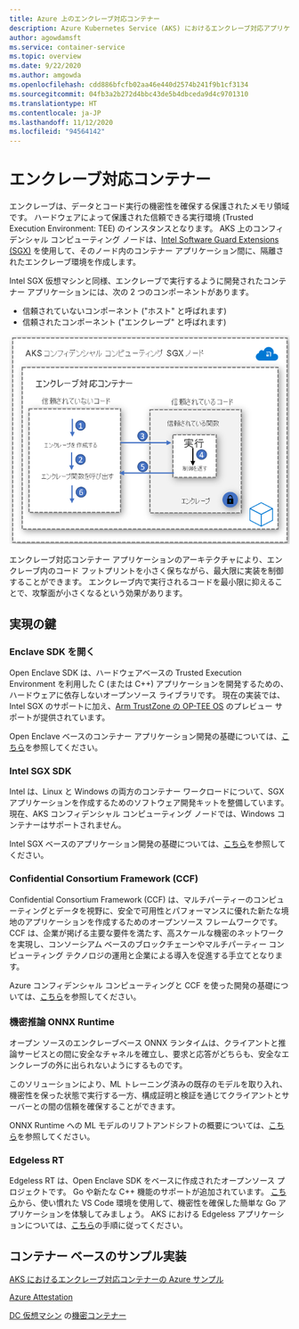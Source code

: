 ```yaml
---
title: Azure 上のエンクレーブ対応コンテナー
description: Azure Kubernetes Service (AKS) におけるエンクレーブ対応アプリケーション コンテナーのサポート
author: agowdamsft
ms.service: container-service
ms.topic: overview
ms.date: 9/22/2020
ms.author: amgowda
ms.openlocfilehash: cdd886bfcfb02aa46e440d2574b241f9b1cf3134
ms.sourcegitcommit: 04fb3a2b272d4bbc43de5b4dbceda9d4c9701310
ms.translationtype: HT
ms.contentlocale: ja-JP
ms.lasthandoff: 11/12/2020
ms.locfileid: "94564142"
---
```

# <a name="enclave-aware-containers"></a>エンクレーブ対応コンテナー

エンクレーブは、データとコード実行の機密性を確保する保護されたメモリ領域です。 ハードウェアによって保護された信頼できる実行環境 (Trusted Execution Environment: TEE) のインスタンスとなります。 AKS 上のコンフィデンシャル コンピューティング ノードは、[Intel Software Guard Extensions (SGX)](https://software.intel.com/sgx) を使用して、そのノード内のコンテナー アプリケーション間に、隔離されたエンクレーブ環境を作成します。

Intel SGX 仮想マシンと同様、エンクレーブで実行するように開発されたコンテナー アプリケーションには、次の 2 つのコンポーネントがあります。

- 信頼されていないコンポーネント ("ホスト" と呼ばれます)
- 信頼されたコンポーネント ("エンクレーブ" と呼ばれます)

![エンクレーブ対応コンテナーのアーキテクチャ](./media/enclave-aware-containers/enclaveawarecontainer.png)

エンクレーブ対応コンテナー アプリケーションのアーキテクチャにより、エンクレーブ内のコード フットプリントを小さく保ちながら、最大限に実装を制御することができます。 エンクレーブ内で実行されるコードを最小限に抑えることで、攻撃面が小さくなるという効果があります。   

## <a name="enablers"></a>実現の鍵

### <a name="open-enclave-sdk"></a>Enclave SDK を開く
Open Enclave SDK は、ハードウェアベースの Trusted Execution Environment を利用した C (または C++) アプリケーションを開発するための、ハードウェアに依存しないオープンソース ライブラリです。 現在の実装では、Intel SGX のサポートに加え、[Arm TrustZone の OP-TEE OS](https://optee.readthedocs.io/en/latest/general/about.html) のプレビュー サポートが提供されています。

Open Enclave ベースのコンテナー アプリケーション開発の基礎については、[こちら](https://github.com/openenclave/openenclave/tree/master/docs/GettingStartedDocs)を参照してください。

### <a name="intel-sgx-sdk"></a>Intel SGX SDK
Intel は、Linux と Windows の両方のコンテナー ワークロードについて、SGX アプリケーションを作成するためのソフトウェア開発キットを整備しています。 現在、AKS コンフィデンシャル コンピューティング ノードでは、Windows コンテナーはサポートされません。

Intel SGX ベースのアプリケーション開発の基礎については、[こちら](https://software.intel.com/content/www/us/en/develop/topics/software-guard-extensions/sdk.html)を参照してください。

### <a name="confidential-consortium-framework-ccf"></a>Confidential Consortium Framework (CCF)
Confidential Consortium Framework (CCF) は、マルチパーティーのコンピューティングとデータを視野に、安全で可用性とパフォーマンスに優れた新たな境地のアプリケーションを作成するためのオープンソース フレームワークです。 CCF は、企業が掲げる主要な要件を満たす、高スケールな機密のネットワークを実現し、コンソーシアム ベースのブロックチェーンやマルチパーティー コンピューティング テクノロジの運用と企業による導入を促進する手立てとなります。

Azure コンフィデンシャル コンピューティングと CCF を使った開発の基礎については、[こちら](https://github.com/Microsoft/CCF)を参照してください。

### <a name="confidential-inferencing-onnx-runtime"></a>機密推論 ONNX Runtime

オープン ソースのエンクレーブベース ONNX ランタイムは、クライアントと推論サービスとの間に安全なチャネルを確立し、要求と応答がどちらも、安全なエンクレーブの外に出られないようにするものです。 

このソリューションにより、ML トレーニング済みの既存のモデルを取り入れ、機密性を保った状態で実行する一方、構成証明と検証を通じてクライアントとサーバーとの間の信頼を確保することができます。 

ONNX Runtime への ML モデルのリフトアンドシフトの概要については、[こちら](https://aka.ms/confidentialinference)を参照してください。

### <a name="edgeless-rt"></a>Edgeless RT

Edgeless RT は、Open Enclave SDK をベースに作成されたオープンソース プロジェクトです。 Go や新たな C++ 機能のサポートが追加されています。 [こちら](https://github.com/edgelesssys/edgelessrt)から、使い慣れた VS Code 環境を使用して、機密性を確保した簡単な Go アプリケーションを体験してみましょう。 AKS における Edgeless アプリケーションについては、[こちら](https://github.com/edgelesssys/edgelessrt/blob/master/docs/ERTAzureAKSDeployment.md)の手順に従ってください。


## <a name="container-based-sample-implementations"></a>コンテナー ベースのサンプル実装

[AKS におけるエンクレーブ対応コンテナーの Azure サンプル](https://github.com/Azure-Samples/confidential-computing/tree/main/containersamples)

<!-- LINKS - external -->
[Azure Attestation](../attestation/overview.md)


<!-- LINKS - internal -->
[DC 仮想マシン](./virtual-machine-solutions.md)
の[機密コンテナー](./confidential-containers.md)
